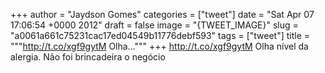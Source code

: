 
+++
author = "Jaydson Gomes"
categories = ["tweet"]
date = "Sat Apr 07 17:06:54 +0000 2012"
draft = false
image = "{TWEET_IMAGE}"
slug = "a0061a661c75231cac17ed04549b11776debf593"
tags = ["tweet"]
title = """http://t.co/xgf9gytM Olha..."""
+++
http://t.co/xgf9gytM Olha nível da alergia. Não foi brincadeira o negócio
